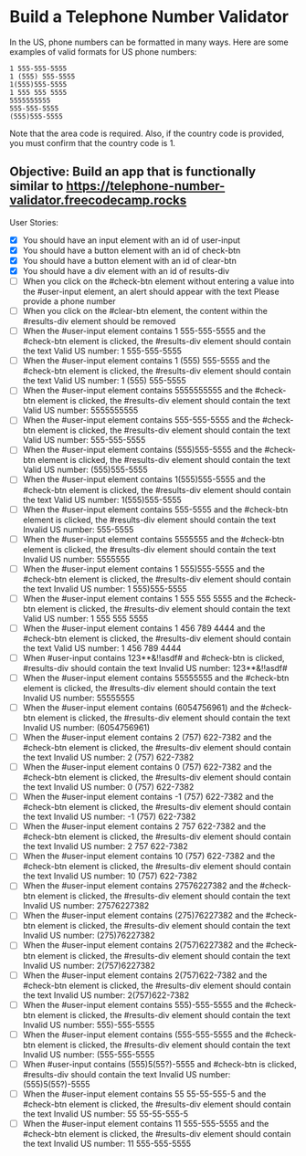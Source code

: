 # Build a Telephone Number Validator

In the US, phone numbers can be formatted in many ways. Here are some examples of valid formats for US phone numbers:

    1 555-555-5555
    1 (555) 555-5555
    1(555)555-5555
    1 555 555 5555
    5555555555
    555-555-5555
    (555)555-5555

Note that the area code is required. Also, if the country code is provided, you must confirm that the country code is 1.

## Objective: Build an app that is functionally similar to https://telephone-number-validator.freecodecamp.rocks

User Stories:

- [x] You should have an input element with an id of user-input
- [x] You should have a button element with an id of check-btn
- [x] You should have a button element with an id of clear-btn
- [x] You should have a div element with an id of results-div
- [ ] When you click on the #check-btn element without entering a value into the #user-input element, an alert should appear with the text Please provide a phone number
- [ ] When you click on the #clear-btn element, the content within the #results-div element should be removed
- [ ] When the #user-input element contains 1 555-555-5555 and the #check-btn element is clicked, the #results-div element should contain the text Valid US number: 1 555-555-5555
- [ ] When the #user-input element contains 1 (555) 555-5555 and the #check-btn element is clicked, the #results-div element should contain the text Valid US number: 1 (555) 555-5555
- [ ] When the #user-input element contains 5555555555 and the #check-btn element is clicked, the #results-div element should contain the text Valid US number: 5555555555
- [ ] When the #user-input element contains 555-555-5555 and the #check-btn element is clicked, the #results-div element should contain the text Valid US number: 555-555-5555
- [ ] When the #user-input element contains (555)555-5555 and the #check-btn element is clicked, the #results-div element should contain the text Valid US number: (555)555-5555
- [ ] When the #user-input element contains 1(555)555-5555 and the #check-btn element is clicked, the #results-div element should contain the text Valid US number: 1(555)555-5555
- [ ] When the #user-input element contains 555-5555 and the #check-btn element is clicked, the #results-div element should contain the text Invalid US number: 555-5555
- [ ] When the #user-input element contains 5555555 and the #check-btn element is clicked, the #results-div element should contain the text Invalid US number: 5555555
- [ ] When the #user-input element contains 1 555)555-5555 and the #check-btn element is clicked, the #results-div element should contain the text Invalid US number: 1 555)555-5555
- [ ] When the #user-input element contains 1 555 555 5555 and the #check-btn element is clicked, the #results-div element should contain the text Valid US number: 1 555 555 5555
- [ ] When the #user-input element contains 1 456 789 4444 and the #check-btn element is clicked, the #results-div element should contain the text Valid US number: 1 456 789 4444
- [ ] When #user-input contains 123**&!!asdf# and #check-btn is clicked, #results-div should contain the text Invalid US number: 123**&!!asdf#
- [ ] When the #user-input element contains 55555555 and the #check-btn element is clicked, the #results-div element should contain the text Invalid US number: 55555555
- [ ] When the #user-input element contains (6054756961) and the #check-btn element is clicked, the #results-div element should contain the text Invalid US number: (6054756961)
- [ ] When the #user-input element contains 2 (757) 622-7382 and the #check-btn element is clicked, the #results-div element should contain the text Invalid US number: 2 (757) 622-7382
- [ ] When the #user-input element contains 0 (757) 622-7382 and the #check-btn element is clicked, the #results-div element should contain the text Invalid US number: 0 (757) 622-7382
- [ ] When the #user-input element contains -1 (757) 622-7382 and the #check-btn element is clicked, the #results-div element should contain the text Invalid US number: -1 (757) 622-7382
- [ ] When the #user-input element contains 2 757 622-7382 and the #check-btn element is clicked, the #results-div element should contain the text Invalid US number: 2 757 622-7382
- [ ] When the #user-input element contains 10 (757) 622-7382 and the #check-btn element is clicked, the #results-div element should contain the text Invalid US number: 10 (757) 622-7382
- [ ] When the #user-input element contains 27576227382 and the #check-btn element is clicked, the #results-div element should contain the text Invalid US number: 27576227382
- [ ] When the #user-input element contains (275)76227382 and the #check-btn element is clicked, the #results-div element should contain the text Invalid US number: (275)76227382
- [ ] When the #user-input element contains 2(757)6227382 and the #check-btn element is clicked, the #results-div element should contain the text Invalid US number: 2(757)6227382
- [ ] When the #user-input element contains 2(757)622-7382 and the #check-btn element is clicked, the #results-div element should contain the text Invalid US number: 2(757)622-7382
- [ ] When the #user-input element contains 555)-555-5555 and the #check-btn element is clicked, the #results-div element should contain the text Invalid US number: 555)-555-5555
- [ ] When the #user-input element contains (555-555-5555 and the #check-btn element is clicked, the #results-div element should contain the text Invalid US number: (555-555-5555
- [ ] When #user-input contains (555)5(55?)-5555 and #check-btn is clicked, #results-div should contain the text Invalid US number: (555)5(55?)-5555
- [ ] When the #user-input element contains 55 55-55-555-5 and the #check-btn element is clicked, the #results-div element should contain the text Invalid US number: 55 55-55-555-5
- [ ] When the #user-input element contains 11 555-555-5555 and the #check-btn element is clicked, the #results-div element should contain the text Invalid US number: 11 555-555-5555
